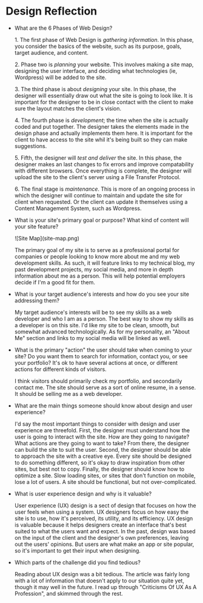 <!doctype html>
<html>
<head>
	<title>Design Reflection</title>
</head>
<body>
	<h1>Design Reflection</h1>
	<ul>
		<li>What are the 6 Phases of Web Design?</li>
		<p>1. The first phase of Web Design is <em>gathering information</em>. In this phase, you consider the basics of the website, such as its purpose, goals, target audience, and content.</p>
		<p>2. Phase two is <em>planning</em> your website. This involves making a site map, designing the user interface, and deciding what technologies (ie, Wordpress) will be added to the site.</p>
		<p>3. The third phase is about <em>designing</em> your site. In this phase, the designer will essentially draw out what the site is going to look like. It is important for the designer to be in close contact with the client to make sure the layout matches the client's vision.</p>
		<p>4. The fourth phase is <em>development</em>; the time when the site is actually coded and put together. The designer takes the elements made in the design phase and actually implements them here. It is important for the client to have access to the site whil it's being built so they can make suggestions.</p>
		<p>5. Fifth, the designer will <em>test and deliver</em> the site. In this phase, the designer makes an last changes to fix errors and improve compatability with different browsers. Once everything is complete, the designer will upload the site to the client's server using a File Transfer Protocol.</p>
		<p>6. The final stage is <em>maintenance</em>. This is more of an ongoing process in which the designer will continue to maintain and update the site for client when requested. Or the client can update it themselves using a Content Management System, such as Wordpress.</p>
		<li>What is your site's primary goal or purpose? What kind of content will your site feature?</li>
		<p>![Site Map](site-map.png)</p>
		<p>The primary goal of my site is to serve as a professional portal for companies or people looking to know more about me and my web development skills. As such, it will feature links to my technical blog, my past development projects, my social media, and more in depth information about me as a person. This will help potential employers decide if I'm a good fit for them.</p>
		<li>What is your target audience's interests and how do you see your site addressing them?</li>
		<p>My target audience's interests will be to see my skills as a web developer and who I am as a person. The best way to show my skills as a developer is on this site. I'd like my site to be clean, smooth, but somewhat advanced technologically. As for my personality, an "About Me" section and links to my social media will be linked as well.</p>
		<li>What is the primary "action" the user should take when coming to your site? Do you want them to search for information, contact you, or see your portfolio? It's ok to have several actions at once, or different actions for different kinds of visitors.</li>
		<p>I think visitors should primarily check my portfolio, and secondarily contact me. The site should serve as a sort of online resume, in a sense. It should be selling me as a web developer.</p>
		<li>What are the main things someone should know about design and user experience?</li>
		<p>I'd say the most important things to consider with design and user experience are threefold. First, the designer must understand how the user is going to interact with the site. How are they going to navigate? What actions are they going to want to take? From there, the designer can build the site to suit the user. Second, the designer should be able to approach the site with a creative eye. Every site should be designed to do something different, so it's okay to draw inspiration from other sites, but best not to copy. Finally, the designer should know how to optimize a site. Slow loading sites, or sites that don't function on mobile, lose a lot of users. A site should be functional, but not over-complicated.</p>
		<li>What is user experience design and why is it valuable?</li>
		<p>User experience (UX) design is a sect of design that focuses on how the user feels when using a system. UX designers focus on how easy the site is to use, how it's perceived, its utility, and its efficiency. UX design is valuable because it helps designers create an interface that's best suited to what the users want and expect. In the past, design was based on the input of the client and the designer's own preferences, leaving out the users' opinions. But users are what make an app or site popular, so it's important to get their input when designing.</p>
		<li>Which parts of the challenge did you find tedious?</li>
		<p>Reading about UX design was a bit tedious. The article was fairly long with a lot of information that doesn't apply to our situation quite yet, though it may well in the future. I read up through "Criticisms Of UX As A Profession", and skimmed through the rest.</p>
	</ul>
</body>
</html>
